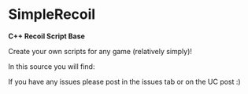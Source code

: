 # SimpleRecoil
**C++ Recoil Script Base**

Create your own scripts for any game (relatively simply)!

In this source you will find:



If you have any issues please post in the issues tab or on the UC post :)

